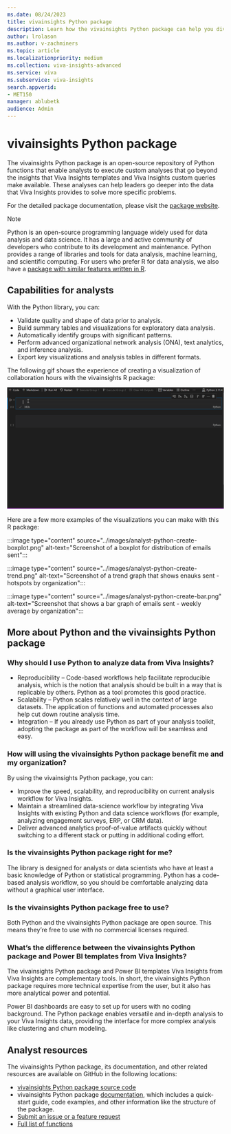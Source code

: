 ```yaml
---
ms.date: 08/24/2023
title: vivainsights Python package
description: Learn how the vivainsights Python package can help you dive deeper into data and solve specific problems
author: lrolason
ms.author: v-zachminers
ms.topic: article
ms.localizationpriority: medium 
ms.collection: viva-insights-advanced 
ms.service: viva 
ms.subservice: viva-insights 
search.appverid: 
- MET150 
manager: ablubetk
audience: Admin
---
```


# vivainsights Python package

The vivainsights Python package is an open-source repository of Python functions that enable analysts to execute custom analyses that go beyond the insights that Viva Insights templates and Viva Insights custom queries make available. These analyses can help leaders go deeper into the data that Viva Insights provides to solve more specific problems.

For the detailed package documentation, please visit the [package website](https://microsoft.github.io/vivainsights-py/).

>[!Note]
>Python is an open-source programming language widely used for data analysis and data science. It has a large and active community of developers who contribute to its development and maintenance. Python provides a range of libraries and tools for data analysis, machine learning, and scientific computing. For users who prefer R for data analysis, we also have a [package with similar features written in R](vivainsights-r-package.md). 

## Capabilities for analysts

With the Python library, you can:

* Validate quality and shape of data prior to analysis.
* Build summary tables and visualizations for exploratory data analysis.
* Automatically identify groups with significant patterns.
* Perform advanced organizational network analysis (ONA), text analytics, and inference analysis.
* Export key visualizations and analysis tables in different formats.

The following gif shows the experience of creating a visualization of collaboration hours with the vivainsights R package:

![gif that shows using the Python package](../images/python.gif)

Here are a few more examples of the visualizations you can make with this R package: 


:::image type="content" source="../images/analyst-python-create-boxplot.png" alt-text="Screenshot of a boxplot for distribution of emails sent":::

:::image type="content" source="../images/analyst-python-create-trend.png" alt-text="Screenshot of a trend graph that shows enauks sent - hotspots by organization":::

:::image type="content" source="../images/analyst-python-create-bar.png" alt-text="Screenshot that shows a bar graph of emails sent - weekly average by organization":::

## More about Python and the vivainsights Python package

### Why should I use Python to analyze data from Viva Insights?

* Reproducibility – Code-based workflows help facilitate reproducible analysis, which is the notion that analysis should be built in a way that is replicable by others. Python as a tool promotes this good practice.  
* Scalability – Python scales relatively well in the context of large datasets. The application of functions and automated processes also help cut down routine analysis time.
* Integration – If you already use Python as part of your analysis toolkit, adopting the package as part of the workflow will be seamless and easy.

### How will using the vivainsights Python package benefit me and my organization? 

By using the vivainsights Python package, you can:

* Improve the speed, scalability, and reproducibility on current analysis workflow for Viva Insights. 
* Maintain a streamlined data-science workflow by integrating Viva Insights with existing Python and data science workflows (for example, analyzing engagement surveys, ERP, or CRM data).
* Deliver advanced analytics proof-of-value artifacts quickly without switching to a different stack or putting in additional coding effort. 

### Is the vivainsights Python package right for me?

The library is designed for analysts or data scientists who have at least a basic knowledge of Python or statistical programming. Python has a code-based analysis workflow, so you should be comfortable analyzing data without a graphical user interface. 

### Is the vivainsights Python package free to use?

Both Python and the vivainsights Python package are open source. This means they’re free to use with no commercial licenses required. 

### What’s the difference between the vivainsights Python package and Power BI templates from Viva Insights?

The vivainsights Python package and Power BI templates Viva Insights from Viva Insights are complementary tools. In short, the vivainsights Python package requires more technical expertise from the user, but it also has more analytical power and potential. 

Power BI dashboards are easy to set up for users with no coding background. The Python package enables versatile and in-depth analysis to your Viva Insights data, providing the interface for more complex analysis like clustering and churn modeling. 

## Analyst resources

The vivainsights Python package, its documentation, and other related resources are available on GitHub in the following locations:

* [vivainsights Python package source code](https://github.com/microsoft/vivainsights-py/)
* vivainsights Python package [documentation](https://microsoft.github.io/vivainsights-py/README.html), which includes a quick-start guide, code examples, and other information like the structure of the package.
* [Submit an issue or a feature request](https://github.com/microsoft/vivainsights-py/issues)
* [Full list of functions](https://microsoft.github.io/vivainsights-py/vivainsights.html)

